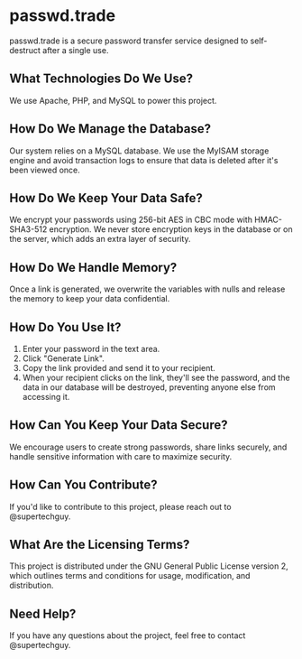 # passwd.trade

passwd.trade is a secure password transfer service designed to self-destruct after a single use.

## What Technologies Do We Use?

We use Apache, PHP, and MySQL to power this project.

## How Do We Manage the Database?

Our system relies on a MySQL database. We use the MyISAM storage engine and avoid transaction logs to ensure that data is deleted after it's been viewed once.

## How Do We Keep Your Data Safe?

We encrypt your passwords using 256-bit AES in CBC mode with HMAC-SHA3-512 encryption. We never store encryption keys in the database or on the server, which adds an extra layer of security.

## How Do We Handle Memory?

Once a link is generated, we overwrite the variables with nulls and release the memory to keep your data confidential.

## How Do You Use It?

1. Enter your password in the text area.
2. Click "Generate Link".
3. Copy the link provided and send it to your recipient.
4. When your recipient clicks on the link, they'll see the password, and the data in our database will be destroyed, preventing anyone else from accessing it.

## How Can You Keep Your Data Secure?

We encourage users to create strong passwords, share links securely, and handle sensitive information with care to maximize security.

## How Can You Contribute?

If you'd like to contribute to this project, please reach out to @supertechguy.

## What Are the Licensing Terms?

This project is distributed under the GNU General Public License version 2, which outlines terms and conditions for usage, modification, and distribution.

## Need Help?

If you have any questions about the project, feel free to contact @supertechguy.
